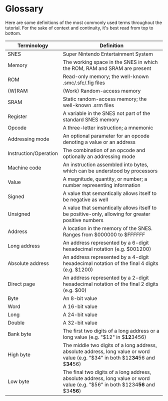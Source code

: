 # Glossary
Here are some definitions of the most commonly used terms throughout the tutorial. For the sake of context and continuity, it's best read from top to bottom.

| Terminology | Definition |
|-|-|
|SNES|Super Nintendo Entertainment System|
|Memory|The working space in the SNES in which the ROM, RAM and SRAM are present|
|ROM|Read-only memory; the well-known .smc/.sfc/.fig files|
|(W)RAM|(Work) Random-access memory|
|SRAM|Static random-access memory; the well-known .srm files|
|Register|A variable in the SNES not part of the standard SNES memory|
|Opcode|A three-letter instruction; a mnemonic|
|Addressing mode|An optional parameter for an opcode denoting a value or an address|
|Instruction/Operation|The combination of an opcode and optionally an addressing mode|
|Machine code|An instruction assembled into bytes, which can be understood by processors|
|Value|A magnitude, quantity, or number; a number representing information|
|Signed|A value that semantically allows itself to be negative as well|
|Unsigned|A value that semantically allows itself to be positive-only, allowing for greater positive numbers|
|Address|A location in the memory of the SNES. Ranges from $000000 to $FFFFFF|
|Long address|An address represented by a 6-digit hexadecimal notation (e.g. $001200)|
|Absolute address|An address represented by a 4-digit hexadecimal notation of the final 4 digits (e.g. $1200)|
|Direct page|An address represented by a 2-digit hexadecimal notation of the final 2 digits (e.g. $00)|
|Byte|An 8-bit value|
|Word|A 16-bit value|
|Long|A 24-bit value|
|Double|A 32-bit value|
|Bank byte|The first two digits of a long address or a long value (e.g. "$12" in $**12**3456)|
|High byte|The middle two digits of a long address, absolute address, long value or word value (e.g. "$34" in both $12**34**56 and $**34**56)|
|Low byte|The final two digits of a long address, absolute address, long value or word value (e.g. "$56" in both $1234**56** and $34**56**)|